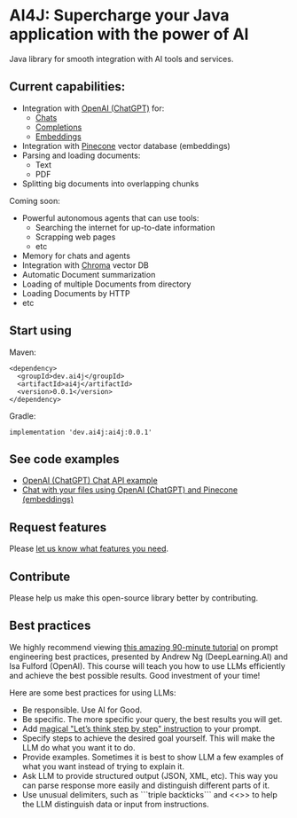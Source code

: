 # AI4J: Supercharge your Java application with the power of AI

Java library for smooth integration with AI tools and services.

## Current capabilities:
- Integration with [OpenAI (ChatGPT)](https://platform.openai.com/docs/introduction) for:
  - [Chats](https://platform.openai.com/docs/guides/chat)
  - [Completions](https://platform.openai.com/docs/guides/completion)
  - [Embeddings](https://platform.openai.com/docs/guides/embeddings)
- Integration with [Pinecone](https://docs.pinecone.io/docs/overview) vector database (embeddings)
- Parsing and loading documents:
  - Text
  - PDF
- Splitting big documents into overlapping chunks

Coming soon:
- Powerful autonomous agents that can use tools:
  - Searching the internet for up-to-date information
  - Scrapping web pages
  - etc
- Memory for chats and agents
- Integration with [Chroma](https://www.trychroma.com/) vector DB
- Automatic Document summarization
- Loading of multiple Documents from directory
- Loading Documents by HTTP
- etc

## Start using
Maven:
```
<dependency>
  <groupId>dev.ai4j</groupId>
  <artifactId>ai4j</artifactId>
  <version>0.0.1</version>
</dependency>
```

Gradle:
```
implementation 'dev.ai4j:ai4j:0.0.1'

```

## See code examples
- [OpenAI (ChatGPT) Chat API example](examples/OpenAiChatExample.java)
- [Chat with your files using OpenAI (ChatGPT) and Pinecone (embeddings)](examples/PdfFileOpenAiPineconeExample.java)

## Request features
Please [let us know what features you need](https://github.com/ai-for-java/ai4j/issues/new). 

## Contribute
Please help us make this open-source library better by contributing.

## Best practices
We highly recommend viewing [this amazing 90-minute tutorial](https://www.deeplearning.ai/short-courses/chatgpt-prompt-engineering-for-developers/) on prompt engineering best practices, presented by Andrew Ng (DeepLearning.AI) and Isa Fulford (OpenAI).
This course will teach you how to use LLMs efficiently and achieve the best possible results. Good investment of your time!

Here are some best practices for using LLMs:
- Be responsible. Use AI for Good.
- Be specific. The more specific your query, the best results you will get.
- Add [magical "Let’s think step by step" instruction](https://arxiv.org/pdf/2205.11916.pdf) to your prompt.
- Specify steps to achieve the desired goal yourself. This will make the LLM do what you want it to do.
- Provide examples. Sometimes it is best to show LLM a few examples of what you want instead of trying to explain it.
- Ask LLM to provide structured output (JSON, XML, etc). This way you can parse response more easily and distinguish different parts of it.
- Use unusual delimiters, such as \```triple backticks``` and <<<triple angle brackets>>> to help the LLM distinguish data or input from instructions.
